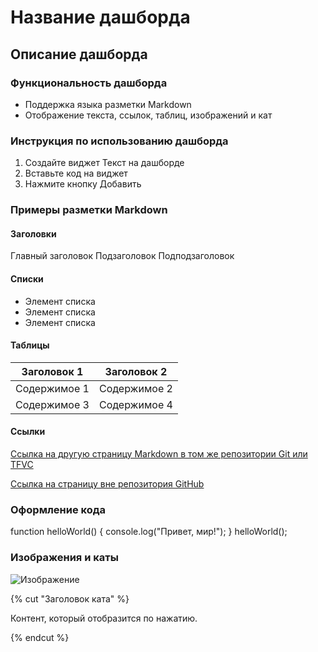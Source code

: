 # Название дашборда

## Описание дашборда

### Функциональность дашборда

- Поддержка языка разметки Markdown
- Отображение текста, ссылок, таблиц, изображений и кат

### Инструкция по использованию дашборда

1. Создайте виджет Текст на дашборде
2. Вставьте код на виджет
3. Нажмите кнопку Добавить

### Примеры разметки Markdown

#### Заголовки


Главный заголовок
Подзаголовок
Подподзаголовок

#### Списки

- Элемент списка
- Элемент списка
- Элемент списка

#### Таблицы

| Заголовок 1 | Заголовок 2 |
| -------- | -------- |
| Содержимое 1 | Содержимое 2 |
| Содержимое 3 | Содержимое 4 |

#### Ссылки

[Ссылка на другую страницу Markdown в том же репозитории Git или TFVC](/folder/target.md)

[Ссылка на страницу вне репозитория GitHub](http://address.com)

### Оформление кода


function helloWorld() {
console.log("Привет, мир!");
}
helloWorld();

### Изображения и каты

![Изображение](/image.png)

{% cut "Заголовок ката" %}

Контент, который отобразится по нажатию.

{% endcut %}
